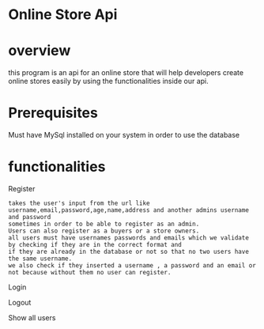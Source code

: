 # Online Store Api

# overview
this program is an api for an online store that will help developers create online stores easily by using the functionalities inside our api.

# Prerequisites
Must have MySql installed on your system in order to use the database

# functionalities
Register
    
    takes the user's input from the url like username,email,password,age,name,address and another admins username and password
    sometimes in order to be able to register as an admin. 
    Users can also register as a buyers or a store owners.
    all users must have usernames passwords and emails which we validate by checking if they are in the correct format and 
    if they are already in the database or not so that no two users have the same username.
    we also check if they inserted a username , a password and an email or not because without them no user can register.
    
    
Login
    
    
Logout

Show all users

